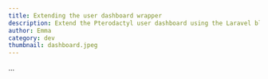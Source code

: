 ```yaml
---
title: Extending the user dashboard wrapper
description: Extend the Pterodactyl user dashboard using the Laravel blade wrapper
author: Emma
category: dev
thumbnail: dashboard.jpeg
---
```


...
